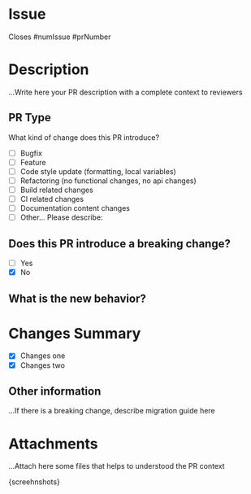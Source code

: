 # Issue

Closes #numIssue #prNumber

# Description

...Write here your PR description with a complete context to reviewers

## PR Type

What kind of change does this PR introduce?

- [ ] Bugfix
- [ ] Feature
- [ ] Code style update (formatting, local variables)
- [ ] Refactoring (no functional changes, no api changes)
- [ ] Build related changes
- [ ] CI related changes
- [ ] Documentation content changes
- [ ] Other... Please describe:

## Does this PR introduce a breaking change?

- [ ] Yes
- [x] No

## What is the new behavior?

# Changes Summary

- [x] Changes one
- [x] Changes two

## Other information

...If there is a breaking change, describe migration guide here

# Attachments

...Attach here some files that helps to understood the PR context

{screehnshots}
